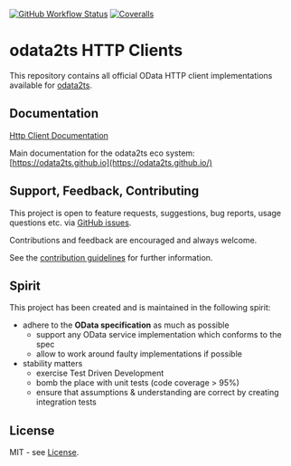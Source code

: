 [![GitHub Workflow Status](https://img.shields.io/github/actions/workflow/status/odata2ts/http-client/coverage.yml?branch=main&style=for-the-badge)](https://github.com/odata2ts/http-client/actions/workflows/coverage.yml)
[![Coveralls](https://img.shields.io/coveralls/github/odata2ts/http-client?style=for-the-badge)](https://coveralls.io/github/odata2ts/http-client?branch=main)

# odata2ts HTTP Clients

This repository contains all official OData HTTP client implementations available 
for [odata2ts](https://github.com/odata2ts/odata2ts).

## Documentation
[Http Client Documentation](https://odata2ts.github.io/docs/odata-client/http-client/)

Main documentation for the odata2ts eco system: 
[https://odata2ts.github.io](https://odata2ts.github.io/)

## Support, Feedback, Contributing
This project is open to feature requests, suggestions, bug reports, usage questions etc.
via [GitHub issues](https://github.com/odata2ts/http-client/issues).

Contributions and feedback are encouraged and always welcome.

See the [contribution guidelines](https://github.com/odata2ts/http-client/blob/main/CONTRIBUTING.md) for further information.

## Spirit
This project has been created and is maintained in the following spirit:

* adhere to the **OData specification** as much as possible
  * support any OData service implementation which conforms to the spec
  * allow to work around faulty implementations if possible
* stability matters
  * exercise Test Driven Development
  * bomb the place with unit tests (code coverage > 95%)
  * ensure that assumptions & understanding are correct by creating integration tests

## License
MIT - see [License](./LICENSE).
